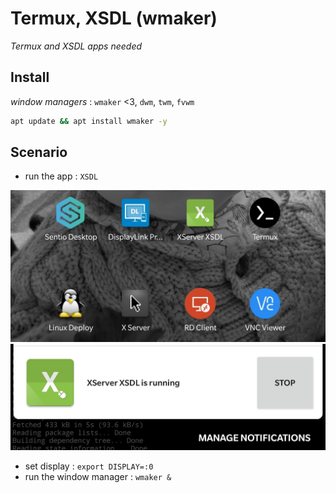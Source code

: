 # Termux, XSDL (wmaker)

_Termux and XSDL apps needed_

## Install

_window managers_ : `wmaker` <3, `dwm`, `twm`, `fvwm`

```bash
apt update && apt install wmaker -y
```

## Scenario

- run the app : `XSDL`

![XSDL_app](img/xsdl_app.png)
![XSDL_app_running](img/xsdl_app_running.png)

- set display : `export DISPLAY=:0`
- run the window manager : `wmaker &`


